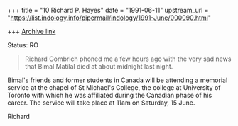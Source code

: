+++
title = "10 Richard P. Hayes"
date = "1991-06-11"
upstream_url = "https://list.indology.info/pipermail/indology/1991-June/000090.html"

+++
[Archive link](https://list.indology.info/pipermail/indology/1991-June/000090.html)

Status: RO

> Richard Gombrich phoned me a few hours ago with the very sad news that
> Bimal Matilal died at about midnight last night.
>
Bimal's friends and former students in Canada will be attending a
memorial service at the chapel of St Michael's College, the college
at University of Toronto with which he was affiliated during the
Canadian phase of his career. The service will take place at 11am
on Saturday, 15 June.

Richard




